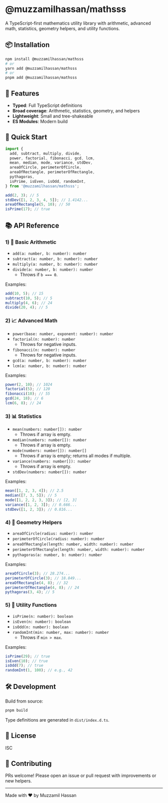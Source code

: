 # @muzzamilhassan/mathsss

A TypeScript-first mathematics utility library with arithmetic, advanced math, statistics, geometry helpers, and utility functions.

## 📦 Installation

```bash
npm install @muzzamilhassan/mathsss
# or
yarn add @muzzamilhassan/mathsss
# or
pnpm add @muzzamilhassan/mathsss
```

## 🚀 Features
- **Typed**: Full TypeScript definitions
- **Broad coverage**: Arithmetic, statistics, geometry, and helpers
- **Lightweight**: Small and tree-shakeable
- **ES Modules**: Modern build

## 🔰 Quick Start
```typescript
import {
  add, subtract, multiply, divide,
  power, factorial, fibonacci, gcd, lcm,
  mean, median, mode, variance, stdDev,
  areaOfCircle, perimeterOfCircle,
  areaOfRectangle, perimeterOfRectangle,
  pythagoras,
  isPrime, isEven, isOdd, randomInt,
} from '@muzzamilhassan/mathsss';

add(2, 3); // 5
stdDev([1, 2, 3, 4, 5]); // 1.4142...
areaOfRectangle(5, 10); // 50
isPrime(17); // true
```

## 📚 API Reference

### 1) 🔢 Basic Arithmetic
- `add(a: number, b: number): number`
- `subtract(a: number, b: number): number`
- `multiply(a: number, b: number): number`
- `divide(a: number, b: number): number`
  - Throws if `b === 0`.

Examples:
```typescript
add(10, 5); // 15
subtract(10, 5); // 5
multiply(4, 6); // 24
divide(20, 4); // 5
```

### 2) 📈 Advanced Math
- `power(base: number, exponent: number): number`
- `factorial(n: number): number`
  - Throws for negative inputs.
- `fibonacci(n: number): number`
  - Throws for negative inputs.
- `gcd(a: number, b: number): number`
- `lcm(a: number, b: number): number`

Examples:
```typescript
power(2, 10); // 1024
factorial(5); // 120
fibonacci(10); // 55
gcd(24, 18); // 6
lcm(6, 8); // 24
```

### 3) 📊 Statistics
- `mean(numbers: number[]): number`
  - Throws if array is empty.
- `median(numbers: number[]): number`
  - Throws if array is empty.
- `mode(numbers: number[]): number[]`
  - Throws if array is empty; returns all modes if multiple.
- `variance(numbers: number[]): number`
  - Throws if array is empty.
- `stdDev(numbers: number[]): number`

Examples:
```typescript
mean([1, 2, 3, 4]); // 2.5
median([7, 3, 5]); // 5
mode([1, 2, 2, 3, 3]); // [2, 3]
variance([1, 2, 3]); // 0.666...
stdDev([1, 2, 3]); // 0.816...
```

### 4) 📐 Geometry Helpers
- `areaOfCircle(radius: number): number`
- `perimeterOfCircle(radius: number): number`
- `areaOfRectangle(length: number, width: number): number`
- `perimeterOfRectangle(length: number, width: number): number`
- `pythagoras(a: number, b: number): number`

Examples:
```typescript
areaOfCircle(3); // 28.274...
perimeterOfCircle(3); // 18.849...
areaOfRectangle(4, 8); // 32
perimeterOfRectangle(4, 8); // 24
pythagoras(3, 4); // 5
```

### 5) 🔬 Utility Functions
- `isPrime(n: number): boolean`
- `isEven(n: number): boolean`
- `isOdd(n: number): boolean`
- `randomInt(min: number, max: number): number`
  - Throws if `min > max`.

Examples:
```typescript
isPrime(29); // true
isEven(10); // true
isOdd(7); // true
randomInt(1, 100); // e.g., 42
```

## 🛠️ Development
Build from source:
```bash
pnpm build
```

Type definitions are generated in `dist/index.d.ts`.

## 📄 License
ISC

## 🤝 Contributing
PRs welcome! Please open an issue or pull request with improvements or new helpers.

---
Made with ❤️ by Muzzamil Hassan
